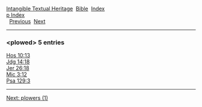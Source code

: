 [Intangible Textual Heritage](../../index)  [Bible](../index) 
[Index](index)   
[p Index](_p_)  
  [Previous](c08643)  [Next](c08645) 

------------------------------------------------------------------------

### &lt;plowed&gt; 5 entries

[Hos 10:13](../kjv/hos010.htm#013)  
[Jdg 14:18](../kjv/jdg014.htm#018)  
[Jer 26:18](../kjv/jer026.htm#018)  
[Mic 3:12](../kjv/mic003.htm#012)  
[Psa 129:3](../kjv/psa129.htm#003)  

------------------------------------------------------------------------

[Next: plowers (1)](c08645)
